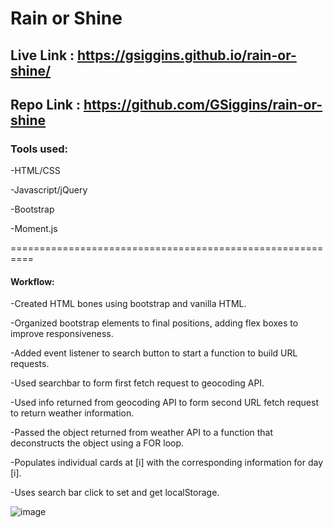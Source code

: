 # Rain or Shine

## Live Link : https://gsiggins.github.io/rain-or-shine/

## Repo Link : https://github.com/GSiggins/rain-or-shine

### Tools used: 

-HTML/CSS

-Javascript/jQuery

-Bootstrap

-Moment.js

==========================================================

#### Workflow:

-Created HTML bones using bootstrap and vanilla HTML.

-Organized bootstrap elements to final positions, adding flex boxes to improve responsiveness. 

-Added event listener to search button to start a function to build URL requests.

-Used searchbar to form first fetch request to geocoding API.

-Used info returned from geocoding API to form second URL fetch request to return weather information.

-Passed the object returned from weather API to a function that deconstructs the object using a FOR loop.

-Populates individual cards at [i] with the corresponding information for day [i]. 

-Uses search bar click to set and get localStorage. 

![image](https://user-images.githubusercontent.com/103160909/174244822-22b9d08c-b1ae-4b1b-80f1-41c9e17227a7.png)
